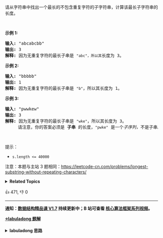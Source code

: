 <p>请从字符串中找出一个最长的不包含重复字符的子字符串，计算该最长子字符串的长度。</p>

<p>&nbsp;</p>

<p><strong>示例&nbsp;1:</strong></p>

<pre><strong>输入: </strong>&quot;abcabcbb&quot;
<strong>输出: </strong>3 
<strong>解释:</strong> 因为无重复字符的最长子串是 <code>&quot;abc&quot;，所以其</code>长度为 3。
</pre>

<p><strong>示例 2:</strong></p>

<pre><strong>输入: </strong>&quot;bbbbb&quot;
<strong>输出: </strong>1
<strong>解释: </strong>因为无重复字符的最长子串是 <code>&quot;b&quot;</code>，所以其长度为 1。
</pre>

<p><strong>示例 3:</strong></p>

<pre><strong>输入: </strong>&quot;pwwkew&quot;
<strong>输出: </strong>3
<strong>解释: </strong>因为无重复字符的最长子串是&nbsp;<code>&quot;wke&quot;</code>，所以其长度为 3。
&nbsp;    请注意，你的答案必须是 <strong>子串 </strong>的长度，<code>&quot;pwke&quot;</code>&nbsp;是一个<em>子序列，</em>不是子串。
</pre>

<p>&nbsp;</p>

<p>提示：</p>

<ul>
	<li><code>s.length &lt;= 40000</code></li>
</ul>

<p>注意：本题与主站 3 题相同：<a href="https://leetcode-cn.com/problems/longest-substring-without-repeating-characters/">https://leetcode-cn.com/problems/longest-substring-without-repeating-characters/</a></p>
<details><summary><strong>Related Topics</strong></summary>哈希表 | 字符串 | 滑动窗口</details><br>

<div>👍 471, 👎 0</div>

<div id="labuladong"><hr>

**通知：[数据结构精品课 V1.7](https://aep.h5.xeknow.com/s/1XJHEO) 持续更新中；B 站可查看 [核心算法框架系列视频](https://space.bilibili.com/14089380/channel/series)。**



<p><strong><a href="https://labuladong.github.io/article?qno=剑指Offer48" target="_blank">⭐️labuladong 题解</a></strong></p>
<details><summary><strong>labuladong 思路</strong></summary>

## 基本思路

这道题和 [3. 无重复字符的最长子串](/problems/longest-substring-without-repeating-characters) 相同。

> 本文有视频版：[滑动窗口算法核心模板框架](https://www.bilibili.com/video/BV1AV4y1n7Zt)

PS：这道题在[《算法小抄》](https://mp.weixin.qq.com/s/tUSovvogbR9StkPWb75fUw) 的第 85 页。

这题比其他滑动窗口的题目简单，连 `need` 和 `valid` 都不需要，而且更新窗口内数据也只需要简单的更新计数器 `window` 即可。

当 `window[c]` 值大于 1 时，说明窗口中存在重复字符，不符合条件，就该移动 `left` 缩小窗口了。

另外，要在收缩窗口完成后更新 `res`，因为窗口收缩的 while 条件是存在重复元素，换句话说收缩完成后一定保证窗口中没有重复。

**详细题解：[我写了首诗，把滑动窗口算法变成了默写题](https://appktavsiei5995.pc.xiaoe-tech.com/detail/i_627ccf3be4b01a4851fe1012/1)**

**标签：[滑动窗口](https://mp.weixin.qq.com/mp/appmsgalbum?__biz=MzAxODQxMDM0Mw==&action=getalbum&album_id=2120601117519675393)**

## 解法代码

```cpp
class Solution {
    public:
    int lengthOfLongestSubstring(string s) {
        unordered_map<char, int> window;

        int left = 0, right = 0;
        int res = 0; // 记录结果
        while (right < s.size()) {
            char c = s[right];
            right++;
            // 进行窗口内数据的一系列更新
            window[c]++;
            // 判断左侧窗口是否要收缩
            while (window[c] > 1) {
                char d = s[left];
                left++;
                // 进行窗口内数据的一系列更新
                window[d]--;
            }
            // 在这里更新答案
            res = max(res, right - left);
        }
        return res;
    }
};
```

**类似题目**：
  - [438. 找到字符串中所有字母异位词 🟠](/problems/find-all-anagrams-in-a-string)
  - [567. 字符串的排列 🟠](/problems/permutation-in-string)
  - [76. 最小覆盖子串 🔴](/problems/minimum-window-substring)
  - [剑指 Offer 48. 最长不含重复字符的子字符串 🟠](/problems/zui-chang-bu-han-zhong-fu-zi-fu-de-zi-zi-fu-chuan-lcof)
  - [剑指 Offer II 014. 字符串中的变位词 🟠](/problems/MPnaiL)
  - [剑指 Offer II 015. 字符串中的所有变位词 🟠](/problems/VabMRr)
  - [剑指 Offer II 016. 不含重复字符的最长子字符串 🟠](/problems/wtcaE1)
  - [剑指 Offer II 017. 含有所有字符的最短字符串 🔴](/problems/M1oyTv)

</details>
</div>



